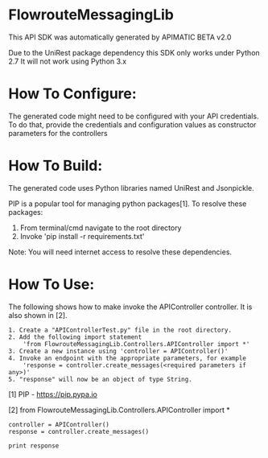 FlowrouteMessagingLib
=================
This API SDK was automatically generated by APIMATIC BETA v2.0

Due to the UniRest package dependency this SDK only works under Python 2.7
It will not work using Python 3.x

How To Configure:
=================
The generated code might need to be configured with your API credentials. To do that,
provide the credentials and configuration values as constructor parameters for the controllers

How To Build: 
=============
The generated code uses Python libraries named UniRest and Jsonpickle. 

PIP is a popular tool for managing python packages[1].
To resolve these packages:
1) From terminal/cmd navigate to the root directory
2) Invoke 'pip install -r requirements.txt'

Note: You will need internet access to resolve these dependencies.

How To Use:
===========
The following shows how to make invoke the APIController controller.
It is also shown in [2].

    1. Create a "APIControllerTest.py" file in the root directory.
    2. Add the following import statement 
        'from FlowrouteMessagingLib.Controllers.APIController import *'
    3. Create a new instance using 'controller = APIController()'
    4. Invoke an endpoint with the appropriate parameters, for example
        'response = controller.create_messages(<required parameters if any>)'
    5. "response" will now be an object of type String.

[1] PIP - https://pip.pypa.io

[2] from FlowrouteMessagingLib.Controllers.APIController import *

	controller = APIController()
    response = controller.create_messages()

    print response
